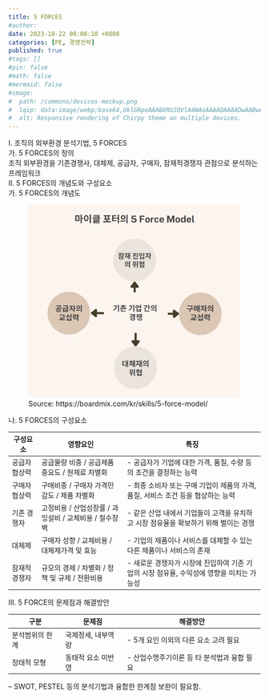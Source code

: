 ```yaml
---
title: 5 FORCES
#author: 
date: 2023-10-22 00:00:10 +0800
categories: [PE, 경영전략]
published: true
#tags: []
#pin: false
#math: false
#mermaid: false
#image:
#  path: /commons/devices-mockup.png
#  lqip: data:image/webp;base64,UklGRpoAAABXRUJQVlA4WAoAAAAQAAAADwAABwAAQUxQSDIAAAARL0AmbZurmr57yyIiqE8oiG0bejIYEQTgqiDA9vqnsUSI6H+oAERp2HZ65qP/VIAWAFZQOCBCAAAA8AEAnQEqEAAIAAVAfCWkAALp8sF8rgRgAP7o9FDvMCkMde9PK7euH5M1m6VWoDXf2FkP3BqV0ZYbO6NA/VFIAAAA
#  alt: Responsive rendering of Chirpy theme on multiple devices.
---
```


<div class="post-wrap">
  <div class="para">
    <div class="para-title">
      I. 조직의 외부환경 분석기법, 5 FORCES
    </div>
    <div class="para-cntnt">
      <div class="para">
        <div class="para-title">
          가. 5 FORCES의 정의
        </div>
        <div class="para-cntnt">
            조직 외부환경을 <span class="para-kwd">기존경쟁사, 대체제, 공급자, 구매자, 잠재적경쟁자</span> 관점으로 분석하는 프레임워크
        </div>
      </div>
    </div>
  </div>
  
  <div class="para">
    <div class="para-title">
      II. 5 FORCES의 개념도와 구성요소
    </div>
    <div class="para-cntnt">
      <div class="para">
        <div class="para-title">
          가. 5 FORCES의 개념도
        </div>
        <div class="para-cntnt">
          <figure class="post-figure">
            <img src="/assets/img/posts/5-FORCES.png" alt="5 FORCES">
              <figcaption>Source: https://boardmix.com/kr/skills/5-force-model/</figcaption>
          </figure>
        </div>
      </div>
      <div class="para">
        <div class="para-title">
          나. 5 FORCES의 구성요소
        </div>
        <div class="para-cntnt">
          <table class="post-table">
            <thead>
                <tr>
                  <th>구성요소</th>
                  <th>영향요인</th>
                  <th>특징</th>
                </tr>
            </thead>
            <tbody>
              <tr>
                <td>공급자 협상력</td>
                <td>공급물량 비중 / 공급제품 중요도 / 원재료 차별화</td>
                <td>- 공급자가 기업에 대한 가격, 품질, 수량 등의 조건을 결정하는 능력</td>
              </tr>
              <tr>
                <td>구매자 협상력</td>
                <td>구매비중 / 구매자 가격민감도 / 제품 차별화</td>
                <td>- 최종 소비자 또는 구매 기업이 제품의 가격, 품질, 서비스 조건 등을 협상하는 능력</td>
              </tr>
              <tr>
                <td>기존 경쟁자</td>
                <td>고정비용 / 산업성장률 / 과잉설비 / 교체비용 / 철수장벽</td>
                <td>- 같은 산업 내에서 기업들이 고객을 유치하고 시장 점유율을 확보하기 위해 벌이는 경쟁</td>
              </tr>
              <tr>
                <td>대체제</td>
                <td>구매자 성향 / 교체비용 / 대체제가격 및 효능</td>
                <td>- 기업의 제품이나 서비스를 대체할 수 있는 다른 제품이나 서비스의 존재</td>
              </tr>
              <tr>
                <td>잠재적 경쟁자</td>
                <td>규모의 경제 / 차별화 / 정책 및 규제 / 전환비용</td>
                <td>- 새로운 경쟁자가 시장에 진입하여 기존 기업의 시장 점유율, 수익성에 영향을 미치는 가능성</td>
              </tr>
            </tbody>
          </table>
        </div>
      </div>
    </div>
  </div>

  <div class="para">
    <div class="para-title">
      III. 5 FORCE의 문제점과 해결방안
    </div>
    <div class="para-cntnt">
      <div class="para">
        <div class="para-cntnt">
          <table class="post-table">
            <thead>
                <tr>
                  <th>구분</th>
                  <th>문제점</th>
                  <th>해결방안</th>
                </tr>
            </thead>
            <tbody>
              <tr>
                <td>분석범위의 한계</td>
                <td>국제정세, 내부역량</td>
                <td>- 5개 요인 이외의 다른 요소 고려 필요</td>
              </tr>
              <tr>
                <td>정태적 모형</td>
                <td>동태적 요소 미반영</td>
                <td>- 산업수명주기이론 등 타 분석법과 융합 필요</td>
              </tr>
            </tbody>
          </table>
        </div>
      </div>
    </div>
  </div>
</div>
&ndash; SWOT, PESTEL 등의 분석기법과 융합한 한계점 보완이 필요함.
